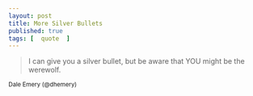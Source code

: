 ```yaml
---
layout: post
title: More Silver Bullets
published: true 
tags: [  quote  ]
---
```


<blockquote>
<p>I can give you a silver bullet, but be aware that YOU might be the werewolf.
</p>
</blockquote>
<small>Dale Emery (@dhemery)</small>

